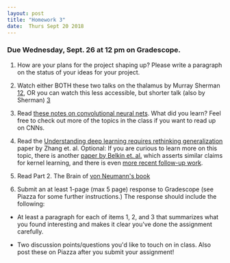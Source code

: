 ```yaml
---
layout: post
title: "Homework 3"
date:  Thurs Sept 20 2018
---
```



### Due Wednesday, Sept. 26 at 12 pm on Gradescope. 

1. How are your plans for the project shaping up? Please write a paragraph on the status of your ideas for your project. 

2. Watch either BOTH these two talks on the thalamus by Murray Sherman [1](https://simons.berkeley.edu/talks/sherman-thalamocortical-i )[2](https://simons.berkeley.edu/talks/sherman-thalamocortical-ii), OR you can watch this less accessible, but shorter talk (also by Sherman) [3](
https://simons.berkeley.edu/talks/s-murray-sherman-2-13-18)

3. Read [these notes on convolutional neural nets](http://cs231n.github.io/convolutional-networks/). What did you learn? Feel free to check out more of the topics in the class if you want to read up on CNNs.

4. Read the [Understanding deep learning requires rethinking generalization](https://arxiv.org/abs/1611.03530) paper by Zhang et. al. Optional: If you are curious to learn more on this topic, there is another [paper by Belkin et. al.](https://arxiv.org/abs/1802.01396) which asserts similar claims for kernel learning, and there is even [more recent follow-up work](https://arxiv.org/abs/1806.05161).

5. Read Part 2. The Brain of [von Neumann's book]((https://archive.org/details/TheComputerAndTheBrain))

4. Submit an at least 1-page (max 5 page) response to Gradescope (see Piazza for some further instructions.) The response should include the following:

  - At least a paragraph for each of items 1, 2, and 3 that summarizes what you found interesting and makes it clear you've done the assignment carefully.

  - Two discussion points/questions you'd like to touch on in class. Also post these on Piazza after you submit your assignment!


